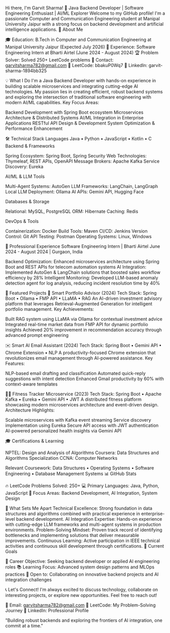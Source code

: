 Hi there, I'm Garvit Sharma! 👋
Java Backend Developer | Software Engineering Enthusiast | AI/ML Explorer
Welcome to my GitHub profile! I'm a passionate Computer and Communication Engineering student at Manipal University Jaipur with a strong focus on backend development and artificial intelligence applications.
🚀 About Me

🎓 Education: B.Tech in Computer and Communication Engineering at Manipal University Jaipur (Expected July 2026)
💼 Experience: Software Engineering Intern at Bharti Airtel (June 2024 - August 2024)
🏆 Problem Solver: Solved 250+ LeetCode problems
📧 Contact: garvitsharma782@gmail.com
🔗 LeetCode: bbakuP0Wq7
💼 LinkedIn: garvit-sharma-1894bb325

💡 What I Do
I'm a Java Backend Developer with hands-on experience in building scalable microservices and integrating cutting-edge AI technologies. My passion lies in creating efficient, robust backend systems and exploring the intersection of traditional software engineering with modern AI/ML capabilities.
Key Focus Areas:

Backend Development with Spring Boot ecosystem
Microservices Architecture & Distributed Systems
AI/ML Integration in Enterprise Applications
RESTful API Design & Development
System Optimization & Performance Enhancement

🛠️ Technical Stack
Languages
Java • Python • JavaScript • Kotlin • C
Backend & Frameworks

Spring Ecosystem: Spring Boot, Spring Security
Web Technologies: Thymeleaf, REST APIs, OpenAPI
Message Brokers: Apache Kafka
Service Discovery: Eureka

AI/ML & LLM Tools

Multi-Agent Systems: AutoGen
LLM Frameworks: LangChain, LangGraph
Local LLM Deployment: Ollama
AI APIs: Gemini API, Hugging Face

Databases & Storage

Relational: MySQL, PostgreSQL
ORM: Hibernate
Caching: Redis

DevOps & Tools

Containerization: Docker
Build Tools: Maven
CI/CD: Jenkins
Version Control: Git
API Testing: Postman
Operating Systems: Linux, Windows

🏢 Professional Experience
Software Engineering Intern | Bharti Airtel
June 2024 - August 2024 | Gurgaon, India

Backend Optimization: Enhanced microservices architecture using Spring Boot and REST APIs for telecom automation systems
AI Integration: Implemented AutoGen & LangChain solutions that boosted sales workflow efficiency by 28%
Intelligent Monitoring: Developed LLM-based anomaly detection agent for log analysis, reducing incident resolution time by 40%

🎯 Featured Projects
🤖 Smart Portfolio Advisor (2024)
Tech Stack: Spring Boot • Ollama • FMP API • LLaMA • RAG
An AI-driven investment advisory platform that leverages Retrieval-Augmented Generation for intelligent portfolio management.
Key Achievements:

Built RAG system using LLaMA via Ollama for contextual investment advice
Integrated real-time market data from FMP API for dynamic portfolio insights
Achieved 20% improvement in recommendation accuracy through advanced prompt engineering

✉️ Smart AI Email Assistant (2024)
Tech Stack: Spring Boot • Gemini API • Chrome Extension • NLP
A productivity-focused Chrome extension that revolutionizes email management through AI-powered assistance.
Key Features:

NLP-based email drafting and classification
Automated quick-reply suggestions with intent detection
Enhanced Gmail productivity by 60% with context-aware templates

🏃‍♂️ Fitness Tracker Microservice (2023)
Tech Stack: Spring Boot • Apache Kafka • Eureka • Gemini API • JWT
A distributed fitness platform showcasing modern microservices architecture and event-driven design.
Architecture Highlights:

Scalable microservices with Kafka event streaming
Service discovery implementation using Eureka
Secure API access with JWT authentication
AI-powered personalized health insights via Gemini API

🎓 Certifications & Learning

NPTEL: Design and Analysis of Algorithms
Coursera: Data Structures and Algorithms Specialization
CCNA: Computer Networks

Relevant Coursework: Data Structures • Operating Systems • Software Engineering • Database Management Systems
📊 GitHub Stats

🔥 LeetCode Problems Solved: 250+
💻 Primary Languages: Java, Python, JavaScript
🎯 Focus Areas: Backend Development, AI Integration, System Design

🌟 What Sets Me Apart
Technical Excellence: Strong foundation in data structures and algorithms combined with practical experience in enterprise-level backend development.
AI Integration Expertise: Hands-on experience with cutting-edge LLM frameworks and multi-agent systems in production environments.
Problem-Solving Mindset: Proven track record of identifying bottlenecks and implementing solutions that deliver measurable improvements.
Continuous Learning: Active participation in IEEE technical activities and continuous skill development through certifications.
🎯 Current Goals

🚀 Career Objective: Seeking backend developer or applied AI engineering roles
📚 Learning Focus: Advanced system design patterns and MLOps practices
🔄 Open to: Collaborating on innovative backend projects and AI integration challenges

📞 Let's Connect!
I'm always excited to discuss technology, collaborate on interesting projects, or explore new opportunities. Feel free to reach out!

📧 Email: garvitsharma782@gmail.com
🔗 LeetCode: My Problem-Solving Journey
💼 LinkedIn: Professional Profile


"Building robust backends and exploring the frontiers of AI integration, one commit at a time."
